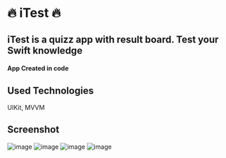 # 🔥 iTest 🔥
## iTest is a quizz app with result board. Test your Swift knowledge
#### App Created in code 

## Used Technologies
UIKit,
MVVM

## Screenshot
![image](https://i.postimg.cc/ZRc0PGYm/Simulator-Screen-Shot-i-Phone-11-Pro-2022-08-01-at-13-02-39.png)
![image](https://i.postimg.cc/N0BNCX7c/Simulator-Screen-Shot-i-Phone-11-Pro-2022-08-01-at-13-02-51.png)
![image](https://i.postimg.cc/h4d5jKGN/Simulator-Screen-Shot-i-Phone-11-Pro-2022-08-01-at-13-03-07.png)
![image](https://i.postimg.cc/RFvjt8bw/Simulator-Screen-Shot-i-Phone-11-Pro-2022-08-01-at-13-03-55.png)

